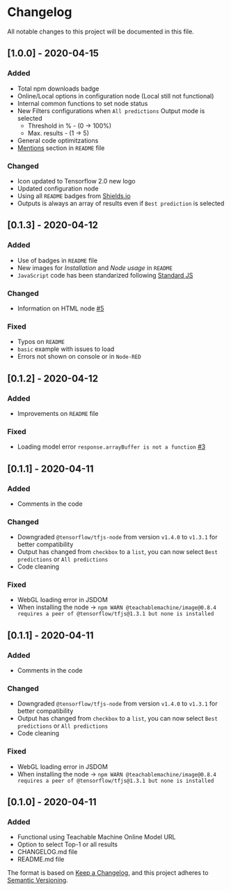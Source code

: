 # Changelog
All notable changes to this project will be documented in this file.

## [1.0.0] - 2020-04-15
### Added
 * Total npm downloads badge
 * Online/Local options in configuration node (Local still not functional)
 * Internal common functions to set node status
 * New Filters configurations when `All predictions` Output mode is selected
 	* Threshold in % - (0 -> 100%)
 	* Max. results - (1 -> 5)
 * General code optimitzations
 * [Mentions](https://github.com/bonastreyair/node-red-contrib-teachable-machine#mentions) section in `README` file

### Changed
 * Icon updated to Tensorflow 2.0 new logo
 * Updated configuration node
 * Using all `README` badges from [Shields.io](https://shields.io/)
 * Outputs is always an array of results even if `Best prediction` is selected

## [0.1.3] - 2020-04-12
### Added
 * Use of badges in `README` file
 * New images for _Installation_ and _Node usage_ in `README`
 * `JavaScript` code has been standarized following [Standard JS](https://standardjs.com/index.html)

### Changed
 * Information on HTML node [#5](https://github.com/bonastreyair/node-red-contrib-teachable-machine/issues/5)

### Fixed
 * Typos on `README`
 * `basic` example with issues to load
 * Errors not shown on console or in `Node-RED`

## [0.1.2] - 2020-04-12
### Added
 * Improvements on `README` file

### Fixed
 * Loading model error `response.arrayBuffer is not a function` [#3](https://github.com/bonastreyair/node-red-contrib-teachable-machine/issues/3)

## [0.1.1] - 2020-04-11
### Added
 * Comments in the code

### Changed
 * Downgraded `@tensorflow/tfjs-node` from version `v1.4.0` to `v1.3.1` for better compatibility
 * Output has changed from `checkbox` to a `list`, you can now select `Best predictions` or `All predictions`
 * Code cleaning

### Fixed
 * WebGL loading error in JSDOM
 * When installing the node -> `npm WARN @teachablemachine/image@0.8.4 requires a peer of @tensorflow/tfjs@1.3.1 but none is installed`

## [0.1.1] - 2020-04-11
### Added
 * Comments in the code

### Changed
 * Downgraded `@tensorflow/tfjs-node` from version `v1.4.0` to `v1.3.1` for better compatibility
 * Output has changed from `checkbox` to a `list`, you can now select `Best predictions` or `All predictions`
 * Code cleaning

### Fixed
 * WebGL loading error in JSDOM
 * When installing the node -> `npm WARN @teachablemachine/image@0.8.4 requires a peer of @tensorflow/tfjs@1.3.1 but none is installed`

## [0.1.0] - 2020-04-11
### Added
 * Functional using Teachable Machine Online Model URL
 * Option to select Top-1 or all results
 * CHANGELOG.md file
 * README.md file

The format is based on [Keep a Changelog](https://keepachangelog.com/en/1.0.0/),
and this project adheres to [Semantic Versioning](https://semver.org/spec/v2.0.0.html).